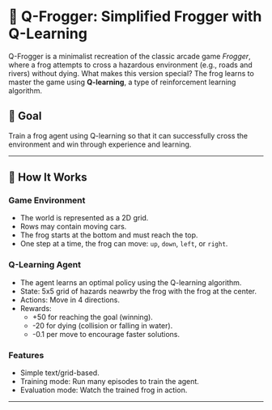 # 🐸 Q-Frogger: Simplified Frogger with Q-Learning

Q-Frogger is a minimalist recreation of the classic arcade game *Frogger*, where a frog attempts to cross a hazardous environment (e.g., roads and rivers) without dying. What makes this version special? The frog learns to master the game using **Q-learning**, a type of reinforcement learning algorithm.

## 🎯 Goal

Train a frog agent using Q-learning so that it can successfully cross the environment and win through experience and learning.

---

## 🧠 How It Works

### Game Environment
- The world is represented as a 2D grid.
- Rows may contain moving cars.
- The frog starts at the bottom and must reach the top.
- One step at a time, the frog can move: `up`, `down`, `left`, or `right`.

### Q-Learning Agent
- The agent learns an optimal policy using the Q-learning algorithm.
- State: 5x5 grid of hazards neawrby the frog with the frog at the center.
- Actions: Move in 4 directions.
- Rewards:
  - +50 for reaching the goal (winning).
  - -20 for dying (collision or falling in water).
  - -0.1 per move to encourage faster solutions.

### Features
- Simple text/grid-based.
- Training mode: Run many episodes to train the agent.
- Evaluation mode: Watch the trained frog in action.

---
